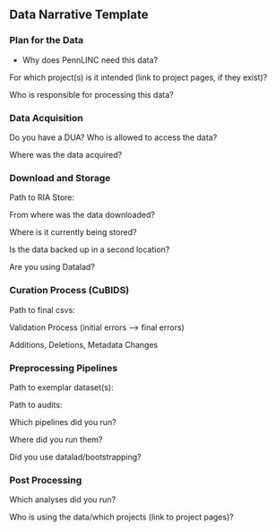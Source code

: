 ## Data Narrative Template 

### Plan for the Data 

* Why does PennLINC need this data?

For which project(s) is it intended (link to project pages, if they exist)? 

Who is responsible for processing this data? 

### Data Acquisition

Do you have a DUA? Who is allowed to access the data?

Where was the data acquired? 

### Download and Storage 

Path to RIA Store: 

From where was the data downloaded?

Where is it currently being stored? 

Is the data backed up in a second location?

Are you using Datalad? 

### Curation Process (CuBIDS)

Path to final csvs: 

Validation Process (initial errors --> final errors)

Additions, Deletions, Metadata Changes

### Preprocessing Pipelines 

Path to exemplar dataset(s): 

Path to audits:

Which pipelines did you run? 

Where did you run them? 

Did you use datalad/bootstrapping? 

### Post Processing 

Which analyses did you run?

Who is using the data/which projects (link to project pages)? 
